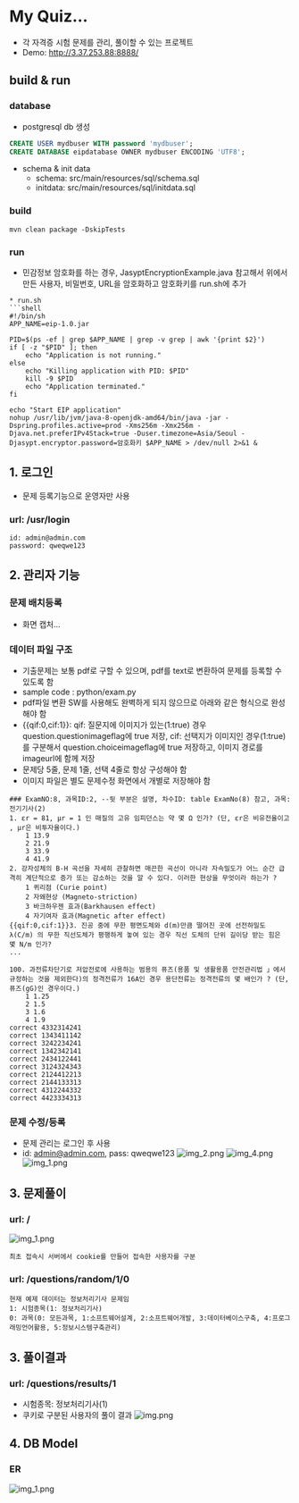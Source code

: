 
# My Quiz...
* 각 자격증 시험 문제를 관리, 풀이할 수 있는 프로젝트
* Demo: http://3.37.253.88:8888/

## build & run
### database
* postgresql db 생성
```sql
CREATE USER mydbuser WITH password 'mydbuser';
CREATE DATABASE eipdatabase OWNER mydbuser ENCODING 'UTF8'; 
```

* schema & init data
  * schema: src/main/resources/sql/schema.sql
  * initdata: src/main/resources/sql/initdata.sql

### build 
```shell
mvn clean package -DskipTests
```

### run
* 민감정보 암호화를 하는 경우, JasyptEncryptionExample.java 참고해서 위에서 만든 사용자, 비밀번호, URL을 암호화하고 암호화키를 run.sh에 추가
```shell
* run.sh
```shell
#!/bin/sh
APP_NAME=eip-1.0.jar

PID=$(ps -ef | grep $APP_NAME | grep -v grep | awk '{print $2}')
if [ -z "$PID" ]; then
    echo "Application is not running."
else
    echo "Killing application with PID: $PID"
    kill -9 $PID
    echo "Application terminated."
fi

echo "Start EIP application"
nohup /usr/lib/jvm/java-8-openjdk-amd64/bin/java -jar -Dspring.profiles.active=prod -Xms256m -Xmx256m -Djava.net.preferIPv4Stack=true -Duser.timezone=Asia/Seoul -Djasypt.encryptor.password=암호화키 $APP_NAME > /dev/null 2>&1 &
```

## 1. 로그인
* 문제 등록기능으로 운영자만 사용
### url: /usr/login
```text
id: admin@admin.com
password: qweqwe123
```

## 2. 관리자 기능
### 문제 배치등록
  * 화면 캡처...

### 데이터 파일 구조
  * 기출문제는 보통 pdf로 구할 수 있으며, pdf를 text로 변환하여 문제를 등록할 수 있도록 함
  * sample code : python/exam.py
  * pdf파일 변환 SW를 사용해도 완벽하게 되지 않으므로 아래와 같은 형식으로 완성해야 함
  * {{qif:0,cif:1}}: qif: 질문지에 이미지가 있는(1:true) 경우 question.questionimageflag에 true 저장, cif: 선택지가 이미지인 경우(1:true)를 구분해서 question.choiceimageflag에 true 저장하고, 이미지 경로를 imageurl에 함께 저장
  * 문제당 5줄, 문제 1줄, 선택 4줄로 항상 구성해야 함
  * 이미지 파일은 별도 문제수정 화면에서 개별로 저장해야 함
```text
### ExamNO:8, 과목ID:2, --뒷 부분은 설명, 차수ID: table ExamNo(8) 참고, 과목:전기기사(2) 
1. εr = 81, μr = 1 인 매질의 고유 임피던스는 약 몇 Ω 인가? (단, εr은 비유전율이고 , μr은 비투자율이다.)
	1 13.9 
	2 21.9
	3 33.9 
	4 41.9
2. 강자성체의 B-H 곡선을 자세히 관찰하면 매끈한 곡선이 아니라 자속밀도가 어느 순간 급격히 계단적으로 증가 또는 감소하는 것을 알 수 있다. 이러한 현상을 무엇이라 하는가 ?
	1 퀴리점 (Curie point)
	2 자왜현상 (Magneto-striction)
	3 바크하우젠 효과(Barkhausen effect)
	4 자기여자 효과(Magnetic after effect)
{{qif:0,cif:1}}3. 진공 중에 무한 평면도체와 d(m)만큼 떨어진 곳에 선전하밀도 λ(C/m) 의 무한 직선도체가 평행하게 놓여 있는 경우 직선 도체의 단위 길이당 받는 힘은 몇 N/m 인가?
...

100. 과전류차단기로 저압전로에 사용하는 범용의 퓨즈(용품 및 생활용품 안전관리법 」에서 규정하는 것을 제외한다)의 정격전류가 16A인 경우 용단전류는 정격전류의 몇 배인가 ? (단, 퓨즈(gG)인 경우이다.)
	1 1.25 
	2 1.5
	3 1.6 
	4 1.9
correct 4332314241
correct 1343411142
correct 3242234241
correct 1342342141
correct 2434122441
correct 3124324343
correct 2124412213
correct 2144133313
correct 4312244332
correct 4423334313
```

### 문제 수정/등록
  * 문제 관리는 로그인 후 사용
  * id: admin@admin.com, pass: qweqwe123
    ![img_2.png](docs/login.png)
    ![img_4.png](docs/question_list.png)
    ![img_1.png](docs/quiz-edit.png)


## 3. 문제풀이
### url: /
![img_1.png](docs/quiz.png)


```text
최초 접속시 서버에서 cookie를 만들어 접속한 사용자를 구분
```

### url: /questions/random/1/0
```text
현재 예제 데이터는 정보처리기사 문제임
1: 시험종목(1: 정보처리기사)
0: 과목(0: 모든과목, 1:소프트웨어설계, 2:소프트웨어개발, 3:데이터베이스구축, 4:프로그래밍언어활용, 5:정보시스템구축관리)
```

## 3. 풀이결과
### url: /questions/results/1
* 시험종목: 정보처리기사(1)
* 쿠키로 구분된 사용자의 풀이 결과
![img.png](docs/result.png)


## 4. DB Model
### ER
![img_1.png](docs/db-er.png)






